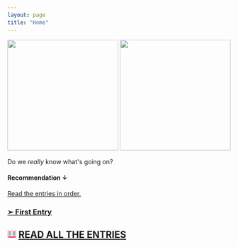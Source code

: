 ```yaml
---
layout: page
title: "Home"
---
```

<div>
<img src="https://c.tenor.com/x-XKjAgiS6YAAAAi/agenturleben-agencylife.gif" width="250" height="250"> <img src="https://c.tenor.com/x-XKjAgiS6YAAAAi/agenturleben-agencylife.gif" width="250" height="250">
</div>

Do we <i>really</i> know what's going on?

#### Recommendation ↓
<u>Read the entries in order.</u>

### [➢ First Entry](https://clxrityy.github.io/entries/entry1/)
## <img src="icons/book.gif" width="20" height="20"> [READ ALL THE ENTRIES](https://clxrityy.github.io/entries/home/)
